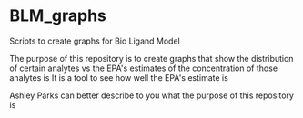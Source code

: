 # BLM_graphs
Scripts to create graphs for Bio Ligand Model

The purpose of this repository is to create graphs that show the distribution of certain analytes vs the EPA's estimates of the concentration of those analytes is
It is a tool to see how well the EPA's estimate is

Ashley Parks can better describe to you what the purpose of this repository is
